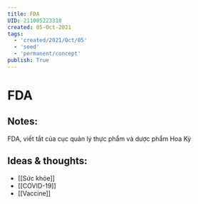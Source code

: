 ```yaml
---
title: FDA
UID: 211005223318
created: 05-Oct-2021
tags:
  - 'created/2021/Oct/05'
  - 'seed'
  - 'permanent/concept'
publish: True
---
```

# FDA

## Notes:
FDA, viết tắt của cục quản lý thực phẩm và dược phẩm Hoa Kỳ

## Ideas & thoughts:
- [[Sức khỏe]]
- [[COVID-19]]
- [[Vaccine]]